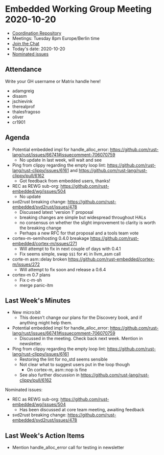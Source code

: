 # Embedded Working Group Meeting 2020-10-20

* [Coordination Repository]
* Meetings: Tuesday 8pm Europe/Berlin time
* [Join the Chat]
* Today's date: 2020-10-20
* [Nominated issues](https://github.com/search?q=org%3Arust-embedded+label%3Anominated+is%3Aopen&type=Issues)

[Coordination Repository]: https://github.com/rust-embedded/wg
[Join the Chat]: https://riot.im/app/#/room/#rust-embedded:matrix.org

## Attendance

Write your GH username or Matrix handle here!

* adamgreig
* disasm
* jschievink
* therealprof
* thalesfragoso
* oliver
* cr1901

## Agenda

* Potential embedded impl for handle_alloc_error: https://github.com/rust-lang/rust/issues/66741#issuecomment-706070759
    * No update in last week, will wait and see
* Ping from clippy regarding the empty loop lint: https://github.com/rust-lang/rust-clippy/issues/6161 and https://github.com/rust-lang/rust-clippy/pull/6162
    * Got feedback from embedded users, thanks!
* REC as REWG sub-org: https://github.com/rust-embedded/wg/issues/504
    * No update
* svd2rust breaking change: https://github.com/rust-embedded/svd2rust/issues/478
    * Discussed latest 'version 1' proposal
    * breaking changes are simple but widespread throughout HALs
    * no consensus on whether the slight improvement to clarity is worth the breaking change
    * Perhaps a new RFC for that proposal and a tools team vote
* cortex-m-semihosting 0.4.0 breakage https://github.com/rust-embedded/cortex-m/issues/271
    * Will attempt to fix in next couple of days with 0.4.1
    * Fix seems simple, swap `$$1` for `#1` in llvm_asm call
* corte-m asm::delay broken https://github.com/rust-embedded/cortex-m/issues/272
    * Will attempt to fix soon and release a 0.6.4
* cortex-m 0.7 plans
    * Fix c-m-sh
    * merge panic-itm

## Last Week's Minutes

* New micro:bit
    * This doesn't change our plans for the Discovery book, and if anything might help them.
* Potential embedded impl for handle_alloc_error: https://github.com/rust-lang/rust/issues/66741#issuecomment-706070759
    * Discussed in the meeting. Check back next week. Mention in newsletter.
* Ping from clippy regarding the empty loop lint: https://github.com/rust-lang/rust-clippy/issues/6161
    * Restoring the lint for no_std seems sensible
    * Not clear what to suggest users put in the loop though
        * On cortex-m, asm::nop is fine
    * See also further discussion in https://github.com/rust-lang/rust-clippy/pull/6162

Nominated issues:
* REC as REWG sub-org: https://github.com/rust-embedded/wg/issues/504
    * Has been discussed at core team meeting, awaiting feedback
* svd2rust breaking change: https://github.com/rust-embedded/svd2rust/issues/478

## Last Week's Action Items

* Mention handle_alloc_error call for testing in newsletter
